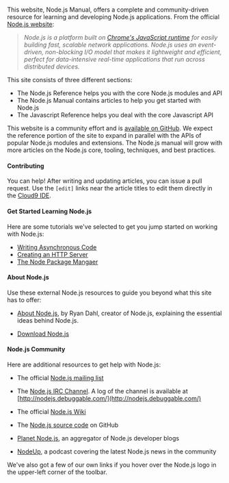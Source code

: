 # 

This website, Node.js Manual, offers a complete and community-driven resource for learning and developing Node.js applications. From the official [Node.js website](http://nodejs.org):

> _Node.js is a platform built on [Chrome's JavaScript runtime](http://code.google.com/p/v8/) for easily building fast, scalable network applications. Node.js uses an event-driven, non-blocking I/O model that makes it lightweight and efficient, perfect for data-intensive real-time applications that run across distributed devices._

This site consists of three different sections:
* The Node.js Reference helps you with the core Node.js modules and API
* The Node.js Manual contains articles to help you get started with Node.js
* The Javascript Reference helps you deal with the core Javascript API

This website is a community effort and is [available on GitHub](https://github.com/c9/nodemanual.org). We expect the reference portion of the site to expand in parallel with the APIs of popular Node.js modules and extensions. The Node.js manual will grow with more articles on the Node.js core, tooling, techniques, and best practices. 

#### Contributing

You can help! After writing and updating articles, you can issue a pull request. Use the `[edit]` links near the article titles to edit them directly in the [Cloud9 IDE](http://www.c9.io).

#### Get Started Learning Node.js

Here are some tutorials we've selected to get you jump started on working with Node.js:

* [Writing Asynchronous Code](nodejs_dev_guide/writing_asynchronous_code.html)
* [Creating an HTTP Server](nodejs_dev_guide/creating_an_http_server.html)
* [The Node Package Mangaer](nodejs_dev_guide/npm.html)

#### About Node.js

Use these external Node.js resources to guide you beyond what this site has to offer:

* [About Node.js](http://nodejs.org/about/), by Ryan Dahl, creator of Node.js, explaining the essential ideas behind Node.js.

* [Download Node.js](http://nodejs.org/#download)

#### Node.js Community 

Here are additional resources to get help with Node.js:

* The official [Node.js mailing list](http://groups.google.com/group/nodejs?pli=1)

* The [Node.js IRC Channel](irc://irc.freenode.net/%26node.js). A log of the channel is available at [http://nodejs.debuggable.com/](http://nodejs.debuggable.com/)

* The official [Node.js Wiki](https://github.com/joyent/node/wiki)

* The [Node.js source code](http://github.com/joyent/node) on GitHub

* [Planet Node.js](http://planetnodejs.com/), an aggregator of Node.js developer blogs

* [NodeUp](http://nodeup.com/), a podcast covering the latest Node.js news in the community

We've also got a few of our own links if you hover over the Node.js logo in the upper-left corner of the toolbar.